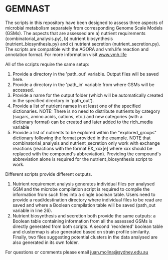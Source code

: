 # GEMNAST
The scripts in this repository have been designed to assess three aspects of microbial metabolism separately from corresponding Genome Scale Models (GSMs). The aspects that
are assessed are a) nutrient requirements (combinatorial_analysis.py), b) nutrient biosynthesis (nutrient_biosynthesis.py) and c) nutrient secretion (nutrient_secretion.py).
The scripts are compatible with the AGORA and vmh.life reaction and annotation format. For more information visit www.vmh.life

All of the scripts require the same setup:
1. Provide a directory in the 'path_out' variable. Output files will be saved here.
2. Provide a directory in the 'path_in' variable from where GSMs will be accessed.
3. Provide a name for the output folder (which will be automatically created in the specified directory in 'path_out').
4. Provide a list of nutrient names in at least one of the specified dictionaries. NOTE: There is no need to distribute nutrients by category (sugars, amino acids, cations, etc.) 
   and new categories (with a dictionary format) can be created and later added to the rich_media variable
5. Provide a list of nutrients to be explored within the "explored_groups" dictionary following the format provided in the example. NOTE that combinatorial_analysis and
   nutrient_secretion only work with exchange reactions (reactions with the format EX_xxx[e] where xxx should be replaced with the compound's abbreviation). Providing the
   compound's abbreviation alone is required for the nutrient_biosynthesis script to work.  

Different scripts provide different outputs.
1. Nutrient requirement analysis generates individual files per analysed GSM and the microbe compilation script is required to compile the information from such files into a
   single boolean table. Users need to provide a read/destination directory where individual files to be read are saved and where a Boolean compilation table will be saved 
   (path_out variable in line 26).
2. Nutrient biosynthesis and secretion both provide the same outputs: a Boolean table containing information from all the assessed GSMs is directly generated from both scripts. 
   A second 'reordered' boolean table and clustermap is also generated based on strain profile similarity. Finally, two files suggesting potential clusters in the data analysed 
   are also generated in its own folder.
   
For questions or comments please email juan.molina@sydney.edu.au
